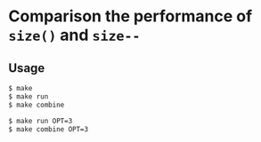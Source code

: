 # Comparison the performance of `size()` and `size--`

## Usage

```bash
$ make
$ make run
$ make combine

$ make run OPT=3
$ make combine OPT=3
```
